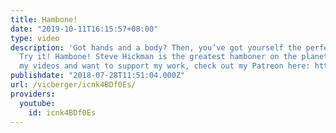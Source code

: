 ```yaml
---
title: Hambone!
date: "2019-10-11T16:15:57+08:00"
type: video
description: 'Got hands and a body? Then, you’ve got yourself the perfect rhythm instrument.
  Try it! Hambone! Steve Hickman is the greatest hamboner on the planet. If you like
  my videos and want to support my work, check out my Patreon here: https://www.patreon.com/vicberger'
publishdate: "2018-07-28T11:51:04.000Z"
url: /vicberger/icnk4BDf0Es/
providers:
  youtube:
    id: icnk4BDf0Es
---
```

